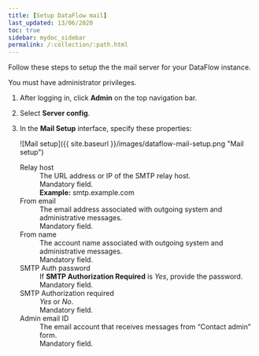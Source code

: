 ```yaml
---
title: [Setup DataFlow mail]
last_updated: 13/06/2020
toc: true
sidebar: mydoc_sidebar
permalink: /:collection/:path.html
---
```

Follow these steps to setup the the mail server for your DataFlow instance.

You must have administrator privileges.

1. After logging in, click **Admin** on the top navigation bar.

2. Select **Server config**.

3. In the **Mail Setup** interface, specify these properties:

   ![Mail setup]({{ site.baseurl }}/images/dataflow-mail-setup.png "Mail setup")

   <dl id="dataflow-mail-config-properties">
     <dlentry id="dataflow-mail-config-relay-host">
       <dt>Relay host</dt>
       <dd>The URL address or IP of the SMTP relay host.<br/>Mandatory field.</dd>
       <dd id="relay-host-example"><strong>Example:</strong> smtp.example.com</dd></dlentry>
     <dlentry id="dataflow-mail-config-from-email">
       <dt>From email</dt>
       <dd>The email address associated with outgoing system and administrative messages.<br/>Mandatory field.</dd></dlentry>
     <dlentry id="dataflow-mail-config-from-name">
       <dt>From name</dt>
       <dd>The account name associated with outgoing system and administrative messages.<br/>Mandatory field.</dd></dlentry>
     <dlentry id="dataflow-mail-config-smtp-auth-password">
       <dt>SMTP Auth password</dt>
       <dd>If <strong>SMTP Authorization Required</strong> is <em>Yes</em>, provide the password.
       <br/>Mandatory field.</dd></dlentry>
     <dlentry id="dataflow-mail-config-smtp-authorization-required">
       <dt>SMTP Authorization required</dt>
       <dd><em>Yes</em> or <em>No</em>.<br/>Mandatory field.</dd></dlentry>

      <dlentry id="dataflow-mail-config-admin-email-id">
       <dt>Admin email ID</dt>
       <dd>The email account that receives messages from “Contact admin” form.<br/>Mandatory field.</dd></dlentry>
   </dl>
